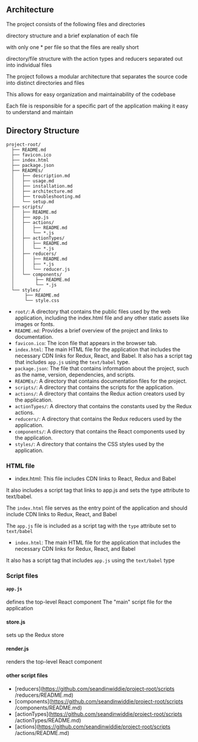 ## Architecture

The project consists of the following files and directories

directory structure and a brief explanation of each file

with only one * per file so that the files are really short

directory/file structure with the action types and reducers separated out into individual files

The project follows a modular architecture that separates the source code into distinct directories and files

This allows for easy organization and maintainability of the codebase

Each file is responsible for a specific part of the application making it easy to understand and maintain

## Directory Structure
```
project-root/
  ├── README.md
  ├── favicon.ico
  ├── index.html
  ├── package.json
  ├── READMEs/
  │   ├── description.md
  │   ├── usage.md
  │   ├── installation.md
  │   ├── architecture.md
  │   ├── troubleshooting.md
  │   └── setup.md
  ├── scripts/
  │   ├── README.md
  │   ├── app.js
  │   ├── actions/
  │   │   ├── README.md
  │   │   └── *.js
  │   ├── actionTypes/
  │   │   ├── README.md
  │   │   └── *.js
  │   ├── reducers/
  │   │   ├── README.md
  │   │   ├── *.js
  │   │   └── reducer.js
  │   └── components/
  │        ├── README.md
  │        └── *.js
  └── styles/
       ├── README.md
       └── style.css
```

- `root/`: A directory that contains the public files used by the web application, including the index.html file and any other static assets like images or fonts.
- `README.md`: Provides a brief overview of the project and links to documentation.
- `favicon.ico`: The icon file that appears in the browser tab.
- `index.html`: The main HTML file for the application that includes the necessary CDN links for Redux, React, and Babel. It also has a script tag that includes `app.js` using the `text/babel` type.
- `package.json`: The file that contains information about the project, such as the name, version, dependencies, and scripts.
- `READMEs/`: A directory that contains documentation files for the project.
- `scripts/`: A directory that contains the scripts for the application.
- `actions/`: A directory that contains the Redux action creators used by the application.
- `actionTypes/`: A directory that contains the constants used by the Redux actions.
- `reducers/`: A directory that contains the Redux reducers used by the application.
- `components/`: A directory that contains the React components used by the application.
- `styles/`: A directory that contains the CSS styles used by the application.

### HTML file

- index.html: This file includes CDN links to React, Redux and Babel

It also includes a script tag that links to app.js and sets the type attribute to text/babel.

The `index.html` file serves as the entry point of the application and should include CDN links to Redux, React, and Babel

The `app.js` file is included as a script tag with the `type` attribute set to `text/babel`

- `index.html`: The main HTML file for the application that includes the necessary CDN links for Redux, React, and Babel

It also has a script tag that includes `app.js` using the `text/babel` type

### Script files

#### `app.js`
defines the top-level React component
The "main" script file for the application

#### store.js

sets up the Redux store

#### render.js

renders the top-level React component

#### other script files

- [reducers](https://github.com/seandinwiddie/project-root/scripts
/reducers/README.md)
- [components](https://github.com/seandinwiddie/project-root/scripts
/components/README.md)
- [actionTypes](https://github.com/seandinwiddie/project-root/scripts
/actionTypes/README.md)
- [actions](https://github.com/seandinwiddie/project-root/scripts
/actions/README.md)